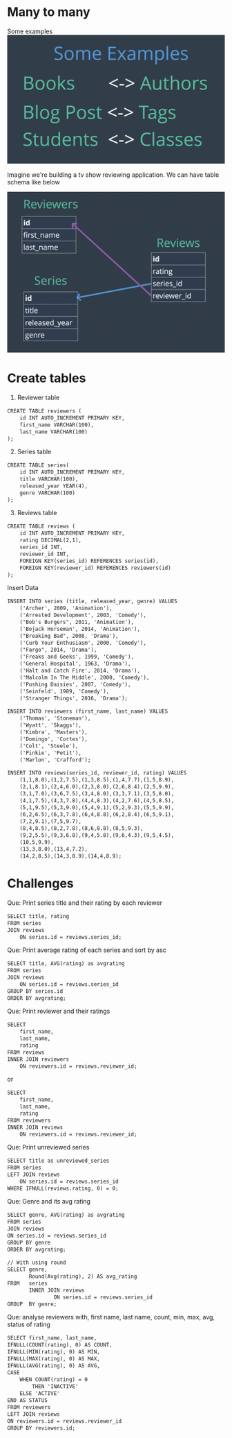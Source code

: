 # Many to many

Some examples
![Some examples](./Examples_manytomany.png)

Imagine we're building a tv show reviewing application.
We can have table schema like below

![table schema](./manytomany-tables.png)

# Create tables

1. Reviewer table

```
CREATE TABLE reviewers (
    id INT AUTO_INCREMENT PRIMARY KEY,
    first_name VARCHAR(100),
    last_name VARCHAR(100)
);
```

2. Series table

```
CREATE TABLE series(
    id INT AUTO_INCREMENT PRIMARY KEY,
    title VARCHAR(100),
    released_year YEAR(4),
    genre VARCHAR(100)
);
```

3. Reviews table

```
CREATE TABLE reviews (
    id INT AUTO_INCREMENT PRIMARY KEY,
    rating DECIMAL(2,1),
    series_id INT,
    reviewer_id INT,
    FOREIGN KEY(series_id) REFERENCES series(id),
    FOREIGN KEY(reviewer_id) REFERENCES reviewers(id)
);
```

Insert Data

```
INSERT INTO series (title, released_year, genre) VALUES
    ('Archer', 2009, 'Animation'),
    ('Arrested Development', 2003, 'Comedy'),
    ("Bob's Burgers", 2011, 'Animation'),
    ('Bojack Horseman', 2014, 'Animation'),
    ("Breaking Bad", 2008, 'Drama'),
    ('Curb Your Enthusiasm', 2000, 'Comedy'),
    ("Fargo", 2014, 'Drama'),
    ('Freaks and Geeks', 1999, 'Comedy'),
    ('General Hospital', 1963, 'Drama'),
    ('Halt and Catch Fire', 2014, 'Drama'),
    ('Malcolm In The Middle', 2000, 'Comedy'),
    ('Pushing Daisies', 2007, 'Comedy'),
    ('Seinfeld', 1989, 'Comedy'),
    ('Stranger Things', 2016, 'Drama');
```

```
INSERT INTO reviewers (first_name, last_name) VALUES
    ('Thomas', 'Stoneman'),
    ('Wyatt', 'Skaggs'),
    ('Kimbra', 'Masters'),
    ('Domingo', 'Cortes'),
    ('Colt', 'Steele'),
    ('Pinkie', 'Petit'),
    ('Marlon', 'Crafford');
```

```
INSERT INTO reviews(series_id, reviewer_id, rating) VALUES
    (1,1,8.0),(1,2,7.5),(1,3,8.5),(1,4,7.7),(1,5,8.9),
    (2,1,8.1),(2,4,6.0),(2,3,8.0),(2,6,8.4),(2,5,9.9),
    (3,1,7.0),(3,6,7.5),(3,4,8.0),(3,3,7.1),(3,5,8.0),
    (4,1,7.5),(4,3,7.8),(4,4,8.3),(4,2,7.6),(4,5,8.5),
    (5,1,9.5),(5,3,9.0),(5,4,9.1),(5,2,9.3),(5,5,9.9),
    (6,2,6.5),(6,3,7.8),(6,4,8.8),(6,2,8.4),(6,5,9.1),
    (7,2,9.1),(7,5,9.7),
    (8,4,8.5),(8,2,7.8),(8,6,8.8),(8,5,9.3),
    (9,2,5.5),(9,3,6.8),(9,4,5.8),(9,6,4.3),(9,5,4.5),
    (10,5,9.9),
    (13,3,8.0),(13,4,7.2),
    (14,2,8.5),(14,3,8.9),(14,4,8.9);
```

# Challenges

Que: Print series title and their rating by each reviewer

```
SELECT title, rating
FROM series
JOIN reviews
    ON series.id = reviews.series_id;
```

Que: Print average rating of each series and sort by asc

```
SELECT title, AVG(rating) as avgrating
FROM series
JOIN reviews
    ON series.id = reviews.series_id
GROUP BY series.id
ORDER BY avgrating;
```

Que: Print reviewer and their ratings

```
SELECT
    first_name,
    last_name,
    rating
FROM reviews
INNER JOIN reviewers
    ON reviewers.id = reviews.reviewer_id;
```

or

```
SELECT
    first_name,
    last_name,
    rating
FROM reviewers
INNER JOIN reviews
    ON reviewers.id = reviews.reviewer_id;
```

Que: Print unreviewed series

```
SELECT title as unreviewed_series
FROM series
LEFT JOIN reviews
    ON series.id = reviews.series_id
WHERE IFNULL(reviews.rating, 0) = 0;
```

Que: Genre and its avg rating

```
SELECT genre, AVG(rating) as avgrating
FROM series
JOIN reviews
ON series.id = reviews.series_id
GROUP BY genre
ORDER BY avgrating;
```

```
// With using round
SELECT genre,
       Round(Avg(rating), 2) AS avg_rating
FROM   series
       INNER JOIN reviews
               ON series.id = reviews.series_id
GROUP  BY genre;
```

Que: analyse reviewers with, first name, last name, count, min, max, avg, status of rating

```
SELECT first_name, last_name,
IFNULL(COUNT(rating), 0) AS COUNT,
IFNULL(MIN(rating), 0) AS MIN,
IFNULL(MAX(rating), 0) AS MAX,
IFNULL(AVG(rating), 0) AS AVG,
CASE
    WHEN COUNT(rating) = 0
    	THEN 'INACTIVE'
    ELSE 'ACTIVE'
END AS STATUS
FROM reviewers
LEFT JOIN reviews
ON reviewers.id = reviews.reviewer_id
GROUP BY reviewers.id;
```
